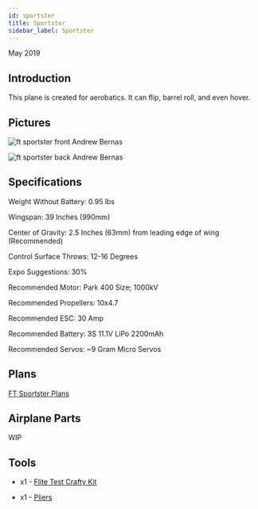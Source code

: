 ```yaml
---
id: sportster
title: Sportster
sidebar_label: Sportster
---
```

May 2019

## Introduction

This plane is created for aerobatics. It can flip, barrel roll, and even hover. 

## Pictures

![ft sportster front Andrew Bernas](assets/rc-airplanes/sportster/sportster-1.jpg)

![ft sportster back Andrew Bernas](assets/rc-airplanes/sportster/sportster-2.jpg)

## Specifications

Weight Without Battery: 0.95 lbs

Wingspan: 39 Inches (990mm)

Center of Gravity: 2.5 Inches (63mm) from leading edge of wing (Recommended)

Control Surface Throws: 12-16 Degrees

Expo Suggestions: 30%

Recommended Motor: Park 400 Size; 1000kV

Recommended Propellers: 10x4.7

Recommended ESC: 30 Amp

Recommended Battery: 3S 11.1V LiPo 2200mAh

Recommended Servos: ~9 Gram Micro Servos

## Plans

[FT Sportster Plans](assets/rc-airplanes/sportster/plans.pdf)

## Airplane Parts

WIP

## Tools

* x1 - [Flite Test Crafty Kit](https://store.flitetest.com/flite-test-crafty-kit-flt-5010/p791877)

* x1 - [Pliers](https://www.amazon.com/Tools-VISE-GRIP-Pliers-6-Inch-2078216/dp/B000A0OW2M?ref_=Oct_BSellerC_553314_1&pf_rd_p=192c0672-a4fc-5e22-b935-349dd71711e1&pf_rd_s=merchandised-search-6&pf_rd_t=101&pf_rd_i=553314&pf_rd_m=ATVPDKIKX0DER&pf_rd_r=2M4HQBG3AXGM6CT25QDS&pf_rd_r=2M4HQBG3AXGM6CT25QDS&pf_rd_p=192c0672-a4fc-5e22-b935-349dd71711e1)